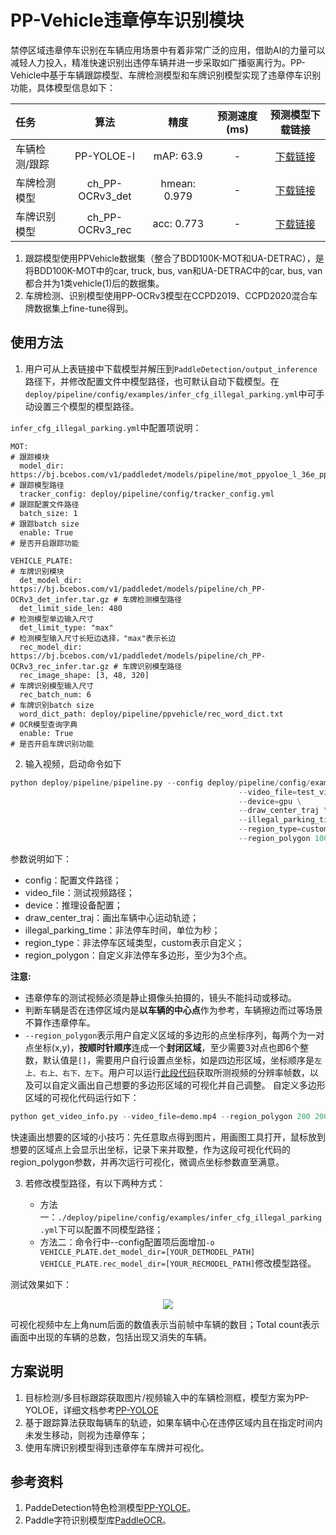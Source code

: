 
# PP-Vehicle违章停车识别模块

禁停区域违章停车识别在车辆应用场景中有着非常广泛的应用，借助AI的力量可以减轻人力投入，精准快速识别出违停车辆并进一步采取如广播驱离行为。PP-Vehicle中基于车辆跟踪模型、车牌检测模型和车牌识别模型实现了违章停车识别功能，具体模型信息如下：

| 任务                 | 算法 | 精度 | 预测速度(ms) |预测模型下载链接                                                                               |
|:---------------------|:---------:|:------:|:------:| :---------------------------------------------------------------------------------: |
| 车辆检测/跟踪 |  PP-YOLOE-l | mAP: 63.9 | - |[下载链接](https://bj.bcebos.com/v1/paddledet/models/pipeline/mot_ppyoloe_l_36e_ppvehicle.zip) |
| 车牌检测模型    |  ch_PP-OCRv3_det  |  hmean: 0.979  | - | [下载链接](https://bj.bcebos.com/v1/paddledet/models/pipeline/ch_PP-OCRv3_det_infer.tar.gz) |
| 车牌识别模型    |  ch_PP-OCRv3_rec  |  acc: 0.773  | - | [下载链接](https://bj.bcebos.com/v1/paddledet/models/pipeline/ch_PP-OCRv3_rec_infer.tar.gz) |

1. 跟踪模型使用PPVehicle数据集（整合了BDD100K-MOT和UA-DETRAC），是将BDD100K-MOT中的car, truck, bus, van和UA-DETRAC中的car, bus, van都合并为1类vehicle(1)后的数据集。
2. 车牌检测、识别模型使用PP-OCRv3模型在CCPD2019、CCPD2020混合车牌数据集上fine-tune得到。

## 使用方法

1. 用户可从上表链接中下载模型并解压到```PaddleDetection/output_inference```路径下，并修改配置文件中模型路径，也可默认自动下载模型。在```deploy/pipeline/config/examples/infer_cfg_illegal_parking.yml```中可手动设置三个模型的模型路径。

`infer_cfg_illegal_parking.yml`中配置项说明：
```
MOT:                                                                                             # 跟踪模块
  model_dir: https://bj.bcebos.com/v1/paddledet/models/pipeline/mot_ppyoloe_l_36e_ppvehicle.zip  # 跟踪模型路径
  tracker_config: deploy/pipeline/config/tracker_config.yml                                      # 跟踪配置文件路径
  batch_size: 1                                                                                  # 跟踪batch size
  enable: True                                                                                   # 是否开启跟踪功能

VEHICLE_PLATE:                                                                                   # 车牌识别模块
  det_model_dir: https://bj.bcebos.com/v1/paddledet/models/pipeline/ch_PP-OCRv3_det_infer.tar.gz # 车牌检测模型路径
  det_limit_side_len: 480                                                                        # 检测模型单边输入尺寸
  det_limit_type: "max"                                                                          # 检测模型输入尺寸长短边选择，"max"表示长边
  rec_model_dir: https://bj.bcebos.com/v1/paddledet/models/pipeline/ch_PP-OCRv3_rec_infer.tar.gz # 车牌识别模型路径
  rec_image_shape: [3, 48, 320]                                                                  # 车牌识别模型输入尺寸
  rec_batch_num: 6                                                                               # 车牌识别batch size
  word_dict_path: deploy/pipeline/ppvehicle/rec_word_dict.txt                                    # OCR模型查询字典
  enable: True                                                                                   # 是否开启车牌识别功能
```

2. 输入视频，启动命令如下
```python
python deploy/pipeline/pipeline.py --config deploy/pipeline/config/examples/infer_cfg_illegal_parking.yml \
                                                   --video_file=test_video.mp4 \
                                                   --device=gpu \
                                                   --draw_center_traj \
                                                   --illegal_parking_time=5 \
                                                   --region_type=custom \
                                                   --region_polygon 100 1000 1000 1000 900 1700 0 1700
```

参数说明如下：
- config：配置文件路径；
- video_file：测试视频路径；
- device：推理设备配置；
- draw_center_traj：画出车辆中心运动轨迹；
- illegal_parking_time：非法停车时间，单位为秒；
- region_type：非法停车区域类型，custom表示自定义；
- region_polygon：自定义非法停车多边形，至少为3个点。

**注意:**
 - 违章停车的测试视频必须是静止摄像头拍摄的，镜头不能抖动或移动。
 - 判断车辆是否在违停区域内是**以车辆的中心点**作为参考，车辆擦边而过等场景不算作违章停车。
 - `--region_polygon`表示用户自定义区域的多边形的点坐标序列，每两个为一对点坐标(x,y)，**按顺时针顺序**连成一个**封闭区域**，至少需要3对点也即6个整数，默认值是`[]`，需要用户自行设置点坐标，如是四边形区域，坐标顺序是`左上、右上、右下、左下`。用户可以运行[此段代码](../../tools/get_video_info.py)获取所测视频的分辨率帧数，以及可以自定义画出自己想要的多边形区域的可视化并自己调整。
 自定义多边形区域的可视化代码运行如下：
 ```python
 python get_video_info.py --video_file=demo.mp4 --region_polygon 200 200 400 200 300 400 100 400
 ```
 快速画出想要的区域的小技巧：先任意取点得到图片，用画图工具打开，鼠标放到想要的区域点上会显示出坐标，记录下来并取整，作为这段可视化代码的region_polygon参数，并再次运行可视化，微调点坐标参数直至满意。


3. 若修改模型路径，有以下两种方式：

    - 方法一：```./deploy/pipeline/config/examples/infer_cfg_illegal_parking.yml```下可以配置不同模型路径；
    - 方法二：命令行中--config配置项后面增加`-o VEHICLE_PLATE.det_model_dir=[YOUR_DETMODEL_PATH] VEHICLE_PLATE.rec_model_dir=[YOUR_RECMODEL_PATH]`修改模型路径。


测试效果如下：

<div width="1000" align="center">
  <img src="https://user-images.githubusercontent.com/22989727/205598624-bcf5165c-990c-4fe4-8cde-eb1d45298d8f.gif"/>
</div>

可视化视频中左上角num后面的数值表示当前帧中车辆的数目；Total count表示画面中出现的车辆的总数，包括出现又消失的车辆。

## 方案说明

1. 目标检测/多目标跟踪获取图片/视频输入中的车辆检测框，模型方案为PP-YOLOE，详细文档参考[PP-YOLOE](../../../configs/ppyoloe/README_cn.md)
2. 基于跟踪算法获取每辆车的轨迹，如果车辆中心在违停区域内且在指定时间内未发生移动，则视为违章停车；
3. 使用车牌识别模型得到违章停车车牌并可视化。

## 参考资料

1. PaddeDetection特色检测模型[PP-YOLOE](../../../../configs/ppyoloe)。
2. Paddle字符识别模型库[PaddleOCR](https://github.com/PaddlePaddle/PaddleOCR)。
